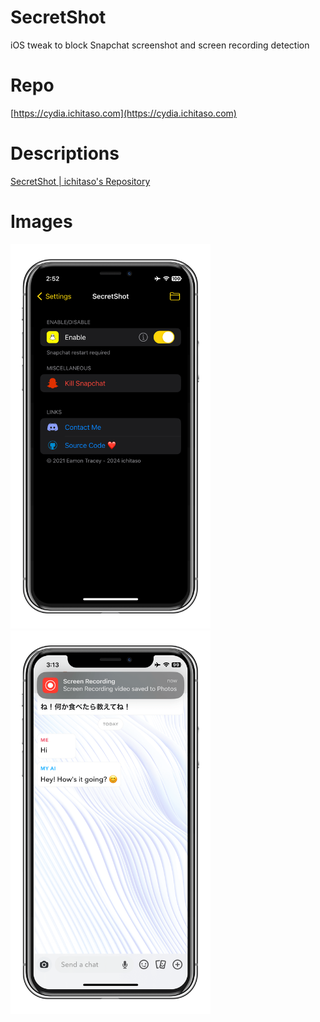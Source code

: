 # SecretShot
iOS tweak to block Snapchat screenshot and screen recording detection

# Repo
[https://cydia.ichitaso.com](https://cydia.ichitaso.com)

# Descriptions
[SecretShot | ichitaso's Repository](https://cydia.ichitaso.com/depiction/secretshot.html)

# Images
<img src="https://raw.githubusercontent.com/ichitaso/SecretShot/main/Images/01.png" width="320" alt="Settings">  
<img src="https://raw.githubusercontent.com/ichitaso/SecretShot/main/Images/02.png" width="320" alt="Screen Recording">

